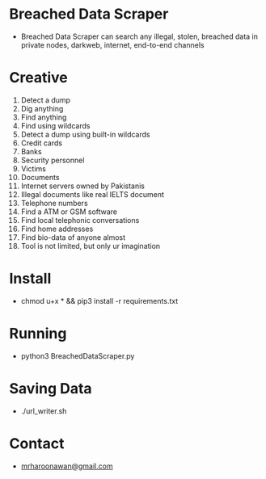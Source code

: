 # Breached Data Scraper
- Breached Data Scraper can search any illegal, stolen, breached data in private nodes, darkweb, internet, end-to-end channels

# Creative
1. Detect a dump
2. Dig anything
3. Find anything
4. Find using wildcards
5. Detect a dump using built-in wildcards
6. Credit cards
7. Banks
8. Security personnel
9. Victims
10. Documents
11. Internet servers owned by Pakistanis
12. Illegal documents like real IELTS document
13. Telephone numbers
14. Find a ATM or GSM software
15. Find local telephonic conversations
16. Find home addresses
17. Find bio-data of anyone almost
18. Tool is not limited, but only ur imagination

# Install
- chmod u+x * && pip3 install -r requirements.txt

# Running
- python3 BreachedDataScraper.py

 # Saving Data
- ./url_writer.sh

# Contact
- mrharoonawan@gmail.com
